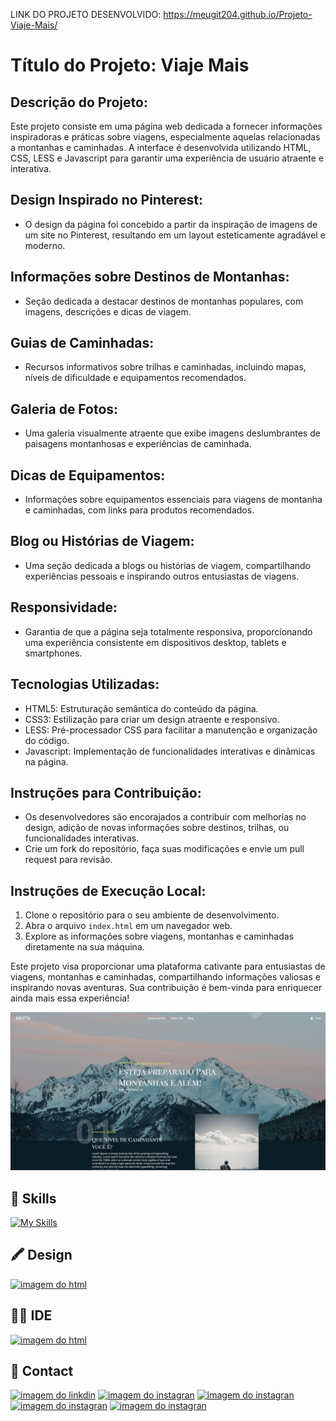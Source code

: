 LINK DO PROJETO DESENVOLVIDO: https://meugit204.github.io/Projeto-Viaje-Mais/

# Título do Projeto: Viaje Mais

## Descrição do Projeto:

Este projeto consiste em uma página web dedicada a fornecer informações inspiradoras e práticas sobre viagens, especialmente aquelas relacionadas a montanhas e caminhadas. A interface é desenvolvida utilizando HTML, CSS, LESS e Javascript para garantir uma experiência de usuário atraente e interativa.

## Design Inspirado no Pinterest:
   - O design da página foi concebido a partir da inspiração de imagens de um site no Pinterest, resultando em um layout esteticamente agradável e moderno.

## Informações sobre Destinos de Montanhas:
   - Seção dedicada a destacar destinos de montanhas populares, com imagens, descrições e dicas de viagem.

## Guias de Caminhadas:
   - Recursos informativos sobre trilhas e caminhadas, incluindo mapas, níveis de dificuldade e equipamentos recomendados.

## Galeria de Fotos:
   - Uma galeria visualmente atraente que exibe imagens deslumbrantes de paisagens montanhosas e experiências de caminhada.

## Dicas de Equipamentos:
   - Informações sobre equipamentos essenciais para viagens de montanha e caminhadas, com links para produtos recomendados.

## Blog ou Histórias de Viagem:
   - Uma seção dedicada a blogs ou histórias de viagem, compartilhando experiências pessoais e inspirando outros entusiastas de viagens.

## Responsividade:
   - Garantia de que a página seja totalmente responsiva, proporcionando uma experiência consistente em dispositivos desktop, tablets e smartphones.

## Tecnologias Utilizadas:
- HTML5: Estruturação semântica do conteúdo da página.
- CSS3: Estilização para criar um design atraente e responsivo.
- LESS: Pré-processador CSS para facilitar a manutenção e organização do código.
- Javascript: Implementação de funcionalidades interativas e dinâmicas na página.

## Instruções para Contribuição:
- Os desenvolvedores são encorajados a contribuir com melhorias no design, adição de novas informações sobre destinos, trilhas, ou funcionalidades interativas.
- Crie um fork do repositório, faça suas modificações e envie um pull request para revisão.

## Instruções de Execução Local:
1. Clone o repositório para o seu ambiente de desenvolvimento.
2. Abra o arquivo `index.html` em um navegador web.
3. Explore as informações sobre viagens, montanhas e caminhadas diretamente na sua máquina.

Este projeto visa proporcionar uma plataforma cativante para entusiastas de viagens, montanhas e caminhadas, compartilhando informações valiosas e inspirando novas aventuras. Sua contribuição é bem-vinda para enriquecer ainda mais essa experiência!

![Texto Alternativo](https://github.com/meugit204/imagens/blob/188dc8cb9bd1e36e57ffc08a888ab93f7d9fb67e/viaje-mais.png)
 
## 🚀 Skills

[![My Skills](https://skillicons.dev/icons?i=js,html,css,angular,git)](https://skillicons.dev)

## 🖍 Design

[![imagem do html](https://img.shields.io/badge/Figma-F24E1E?style=for-the-badge&logo=figma&logoColor=white)](#)

## 👩‍💻 IDE

[![imagem do html](https://img.shields.io/badge/Visual_Studio_Code-0078D4?style=for-the-badge&logo=visual%20studio%20code&logoColor=white)](#)

## 📱 Contact

[![imagem do linkdin](https://img.shields.io/badge/LinkedIn-0077B5?style=for-the-badge&logo=linkedin&logoColor=white)](https://www.linkedin.com/in/ricardo-vieira-dev/)
[![imagem do instagran](https://img.shields.io/badge/Instagram-E4405F?style=for-the-badge&logo=instagram&logoColor=white)](https://www.instagram.com/kadu_vieira_rv/)
[![imagem do instagran](https://img.shields.io/badge/Gmail-D14836?style=for-the-badge&logo=gmail&logoColor=white)](<mailto:ricardo.dev.of@gmail.com>)
[![imagem do instagran](https://img.shields.io/badge/WhatsApp-25D366?style=for-the-badge&logo=whatsapp&logoColor=white)](https://wa.me/5598984178259)
[![imagem do instagran](https://img.shields.io/badge/website-000000?style=for-the-badge&logo=About.me&logoColor=white)](#)

